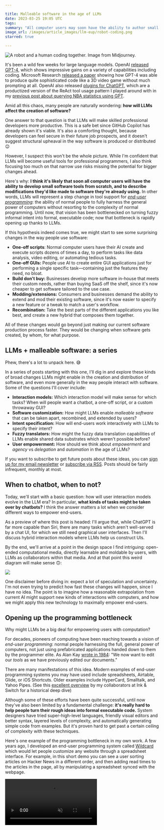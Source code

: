 ```yaml
---

title: Malleable software in the age of LLMs
date: 2023-03-25 19:05 UTC
tags:
summary: "All computer users may soon have the ability to author small bits of code. What structural changes does this imply for the production and distribution of software?"
image_url: /images/article_images/llm-eup/robot-coding.png
starred: true

---
```


![A robot and a human coding together. Image from Midjourney.](/images/article_images/llm-eup/robot-coding.png)

It's been a wild few weeks for large language models. OpenAI [released GPT-4](https://cdn.openai.com/papers/gpt-4.pdf), which shows impressive gains on a variety of capabilities including coding. Microsoft Research [released a paper](https://www.microsoft.com/en-us/research/publication/sparks-of-artificial-general-intelligence-early-experiments-with-gpt-4/) showing how GPT-4 was able to produce quite sophisticated code like a 3D video game without much prompting at all. OpenAI also released [plugins for ChatGPT](https://openai.com/blog/chatgpt-plugins), which are a productized version of the ReAct tool usage pattern I played around with in my [previous post about querying NBA statistics using GPT](https://www.geoffreylitt.com/2023/01/29/fun-with-compositional-llms-querying-basketball-stats-with-gpt-3-statmuse-langchain.html).

Amid all this chaos, many people are naturally wondering: **how will LLMs affect the creation of software?**

One answer to that question is that LLMs will make skilled professional developers more productive. This is a safe bet since GitHub Copilot has already shown it's viable. It's also a comforting thought, because developers can feel secure in their future job prospects, and it doesn't suggest structural upheaval in the way software is produced or distributed 😉

However, I suspect this won't be the whole picture. While I'm confident that LLMs will become useful tools for professional programmers, I also think focusing too much on that narrow use risks missing the potential for bigger changes ahead.

Here's why: **I think it's likely that soon all computer users will have the ability to develop small software tools from scratch, and to describe modifications they'd like made to software they're already using.** In other words, LLMs will represent a step change in tool support for [*end-user programming*](https://www.inkandswitch.com/end-user-programming/): the ability of normal people to fully harness the  general power of computers without resorting to the complexity of normal programming. Until now, that vision has been bottlenecked on turning fuzzy informal intent into formal, executable code; now that bottleneck is rapidly opening up thanks to LLMs.

If this hypothesis indeed comes true, we might start to see some surprising changes in the way people use software:

- **One-off scripts**: Normal computer users have their AI create and execute scripts dozens of times a day, to perform tasks like data analysis, video editing, or automating tedious tasks.
- **One-off GUIs:** People use AI to create entire GUI applications just for performing a single specific task—containing just the features they need, no bloat.
- **Build don't buy:** Businesses develop more software in-house that meets their custom needs, rather than buying SaaS off the shelf, since it's now cheaper to get software tailored to the use case.
- **Modding/extensions:** Consumers and businesses demand the ability to extend and mod their existing software, since it's now easier to specify a new feature or a tweak to match a user's workflow.
- **Recombination:** Take the best parts of the different applications you like best, and create a new hybrid that composes them together.

All of these changes would go beyond just making our current software production process faster. They would be changing when software gets created, by whom, for what purpose.

## LLMs + malleable software: a series

Phew, there's a lot to unpack here. 😅

In a series of posts starting with this one, I'll dig in and explore these kinds of broad changes LLMs might enable in the creation and distribution of software, and even more generally in the way people interact with software. Some of the questions I'll cover include:

- **Interaction models:** Which interaction model will make sense for which tasks? When will people want a chatbot, a one-off script, or a custom throwaway GUI?
- **Software customization:** How might LLMs enable *malleable software* that can be taken apart, recombined, and extended by users?
- **Intent specification:** How will end-users work interactively with LLMs to specify their intent?
- **Fuzzy translators:** How might the fuzzy data translation capabilities of LLMs enable shared data substrates which weren't possible before?
- **User empowerment:** How should we think about *empowerment* and *agency* vs *delegation* and *automation* in the age of LLMs?

If you want to subscribe to get future posts about these ideas, you can [sign up for my email newsletter](https://buttondown.email/geoffreylitt) or [subscribe via RSS](/feed.xml). Posts should be fairly infrequent, monthly at most.

## When to chatbot, when to not?

Today, we'll start with a basic question: how will user interaction models evolve in the LLM era? In particular, **what kinds of tasks might be taken over by chatbots?**  I think the answer matters a lot when we consider different ways to empower end-users.

As a preview of where this post is headed: I'll argue that, while ChatGPT is far more capable than Siri, there are many tasks which aren't well-served by a chat UI, for which we still need graphical user interfaces. Then I'll discuss hybrid interaction models where LLMs help us construct UIs.

By the end, we'll arrive at a point in the design space I find intriguing: open-ended computational media, directly learnable and moldable by users, with LLMs as collaborators within that media. And at that point this weird diagram will make sense 🙃:

![](/images/article_images/llm-eup/medium-local-llm-devs.png)

One disclaimer before diving in: expect a lot of speculation and uncertainty. I'm not even trying to predict how fast these changes will happen, since I have no idea. The point is to imagine how a reasonable extrapolation from current AI might support new kinds of interactions with computers, and how we might apply this new technology to maximally empower end-users.

## Opening up the programming bottleneck

Why might LLMs be a big deal for empowering users with computation?

For decades, pioneers of computing have been reaching towards a vision of *end-user programming*: normal people harnessing the full, general power of computers, not just using prefabricated applications handed down to them by the programmer elite. As Alan Kay [wrote in 1984](http://worrydream.com/refs/Kay%20-%20Opening%20the%20Hood%20of%20a%20Word%20Processor.pdf): "We now want to edit our _tools_ as we have previously edited our documents."

There are many manifestations of this idea. Modern examples of end-user programming systems you may have used include spreadsheets, Airtable, Glide, or iOS Shortcuts. Older examples include HyperCard, Smalltalk, and Yahoo Pipes. (See this [excellent overview](https://www.inkandswitch.com/end-user-programming/) by my collaborators at Ink & Switch for a historical deep dive)

Although some of these efforts have been quite successful, until now they've also been limited by a fundamental challenge: **it's really hard to help people turn their rough ideas into formal executable code.** System designers have tried super-high-level languages, friendly visual editors and better syntax, layered levels of complexity, and automatically generating simple code from examples. But it's proven hard to get past a certain ceiling of complexity with these techniques.

Here's one example of the programming bottleneck in my own work. A few years ago, I developed an end-user programming system called [Wildcard](https://www.geoffreylitt.com/wildcard/) which would let people customize any website through a spreadsheet interface. For example, in this short demo you can see a user sorting articles on Hacker News in a different order, and then adding read times to the articles in the page, all by manipulating a spreadsheet synced with the webpage.

<video src="/images/article_images/llm-eup/wildcard.mp4#t=0.1" controls="controls" preload="auto" muted="muted" data-video="0" />

Neat demo, right?

But if you look closely, there are two slightly awkward programming bottlenecks in this system. First, the user needs to be able to write small spreadsheet formulas to express computations. This is a lot easier than learning a full-fledged programming language, but it's still a barrier to initial usage. Second, behind the scenes, Wildcard requires site-specific scraping code (excerpt shown below) to connect the spreadsheet to the website. In theory these adapters could be written and maintained by developers and shared among a community of end-users, but that's a lot of work.

![](/images/article_images/llm-eup/hacker-news.png)

**Now, with LLMs, these kinds of programming bottlenecks are less of a limiting factor.** Turning a natural language specification into web scraping code or a little spreadsheet formula is exactly the kind of code synthesis that current LLMs can already achieve. We could imagine having the LLM help with scraping code and generating formulas, making it possible to achieve the demo above without anyone writing manual code. When I made Wildcard, this kind of program synthesis was just a fantasy, and now it's rapidly becoming a reality.

This example also suggests a deeper question, though. If we have LLMs that can modify a website for us, why bother with the Wildcard UI at all? Couldn't we just ask ChatGPT to re-sort the website for us and add read times?

I don't think the answer is that clear cut. There's a lot of value to seeing the spreadsheet as an alternate view of the underlying data of the website, which we can directly look at and manipulate. Clicking around in a table and sorting by column headers feels good, and is faster than typing "sort by column X". Having spreadsheet formulas that the user can directly see and edit gives them more control.

The basic point here is that **user interfaces still matter.** We can imagine specific, targeted roles for LLMs that help empower users to customize and build software, without carelessly throwing decades of interaction design out the window.

Next we'll dive deeper into this question of user interfaces vs. chatbots. But first let's briefly go on a tangent and ask: can GPT really code?

## Cmon, can it really code though?

How good is GPT-4's coding ability today? It's hard to summarize in general terms. The best way to understand the current capabilities is to see many positive and negative examples to develop some fuzzy intuition, and ideally to try it yourself.

It's not hard to find impressive examples. Personally, I've had success using GPT-4 to write one-off Python code for data processing, and I watched my wife use ChatGPT to write some Python code for scraping data from a website. A [recent paper](https://arxiv.org/abs/2303.12712) from Microsoft Research found GPT-4 could generate a sophisticated 3D game running in the browser, with a zero-shot prompt (shown below).

![](/images/article_images/llm-eup/3d-game.png)

It's also not hard to find failures. In my experience, GPT-4 still gets confused when solving relatively simple algorithms problems. I tried to use it the other day to make a React application for performing some simple video editing tasks, and it got 90% of the way there but couldn't get some dragging/resizing interactions quite right. It's very far from perfect. In general, GPT-4 feels like a junior developer who is very fast  at typing and knows about a lot of libraries, but is careless and easily confused.

Depending on your perspective, this summary might seem miraculous or underwhelming. If you're skeptical, I want to point out a couple reasons for optimism which weren't immediately obvious to me.

First, **iteration is a natural part of the process with LLMs**. When the code doesn't work the first time, you can simply paste in the error message you got, or describe the unexpected behavior, and GPT will adjust. For one example, see this [Twitter thread](https://twitter.com/ammaar/status/1637592014446551040) where a designer (who can't write game code) creates a video game over many iterations. There were also some examples of iterating with error messages in the [GPT-4 developer livestream](https://www.youtube.com/watch?v=outcGtbnMuQ). When you think about it, this mirrors the way humans write code; it doesn't always work on the first try.

A joke that comes up often among AI-skeptical programmers goes something like this: "Great, now no one will have to write code, they'll only have to write exact, precise specifications of computer behavior..." (implied: oh wait, that is code!) I suspect we'll look back on this view as short-sighted. LLMs can iteratively work with users and ask them questions to develop their specifications, and can also fill in underspecified details using common sense. This doesn't mean those are trivial challenges, but I expect to see progress on those fronts. I've already had success prompting GPT-4 to ask me clarifying questions about my specifications.

Another important point: **GPT-4 seems to be a *lot* better than GPT-3 at coding**, per the MSR paper and my own limited experiments. The trend line is steep. If we're not plateauing yet, then it's very plausible that the next generation of models will be significantly better once again.

Coding difficulty varies by context, and we might expect to see differences between professional software engineering and end-user programming. On the one hand, one might expect end-user programming to be easier than professional coding, because lots of tasks can be achieved with simple coding that mostly involves gluing together libraries, and doesn't require novel algorithmic innovation.

On the other hand, **failures are more consequential when a novice end-user is driving the process than when a skilled programmer is wielding control**. The skilled programmer can laugh off the LLM's silly suggestion, write their own code, or apply their own skill to work with the LLM to debug. An end-user is more likely to get confused or not even notice problems in the first place. These are real problems, but I don't think they're intractable. End-users already write messy buggy spreadsheet programs all the time, and yet we somehow muddle through—even if that seems offensive or perhaps even immoral to a correctness-minded professional software developer.

## Chat is an essentially limited interaction

Now, with those preliminaries out of the way, let's move on to the main topic of this post: how will interaction models evolve in this new age of computing? We'll start by assessing chat as an interaction mode. Is the future of computing just talking to our computers in natural language?

To think clearly about this question, I think it's important to notice that chatbots are frustrating for two distinct reasons. First, it's annoying when the chatbot is narrow in its capabilities (looking at you Siri) and can't do the thing you want it to do. But more fundamentally than that, **chat is an essentially limited interaction mode, regardless of the quality of the bot.**

To show why, let's pick on a specific example: this tweet from OpenAI's Greg Brockman during the ChatGPT Plugins launch this week, where he uses ChatGPT to trim the first 5 seconds of a video using natural language:

<blockquote class="twitter-tweet"><p lang="en" dir="ltr">Plugins for processing a video clip, no ffmpeg wizardry required. Actual use-case from today&#39;s launch. <a href="https://t.co/Q3r2Z8fRS5">pic.twitter.com/Q3r2Z8fRS5</a></p>&mdash; Greg Brockman (@gdb) <a href="https://twitter.com/gdb/status/1638971232443076609?ref_src=twsrc%5Etfw">March 23, 2023</a></blockquote> <script async src="https://platform.twitter.com/widgets.js" charset="utf-8"></script>

On the one hand, this is an extremely impressive demo for anyone who knows how computers work, and I'm excited about all the possibilities it implies.

And yet... in another sense, **this is also a silly demo, because we already have direct manipulation user interfaces for trimming videos**, with rich interactive feedback. For example, consider the iPhone UI for trimming videos, which offers rich feedback and fine control over exactly where to trim. This is much better than going back and forth over chat saying "actually trim just 4.8 seconds please"!

![](/images/article_images/llm-eup/iphone-trim.jpeg)

Now, I get that the point of Greg's demo wasn't just to trim a video, it was to gesture at an expanse of possibilities. But there's still something important to notice here: a chat interface is not only quite slow and imprecise, but also requires conscious awareness of your thought process.

When we use a good tool—a hammer, a paintbrush, a pair of skis, or a car steering wheel—we become one with the tool in a subconscious way. We can enter a flow state, apply muscle memory, achieve fine control, and maybe even produce creative or artistic output. **Chat will never feel like driving a car, no matter how good the bot is.** In their 1986 book Understanding Computers and Cognition, Terry Winograd and Fernando Flores elaborate on this point:

> In driving a car, the control interaction is normally transparent. You do not think "How far should I turn the steering wheel to go around that curve?" In fact, you are not even aware (unless something intrudes) of using a steering wheel...The long evolution of the design of automobiles has led to this readiness-to-hand. It is not achieved by having a car communicate like a person, but by providing the right coupling between the driver and action in the relevant domain (motion down the road).

## Consultants vs apps

Let's zoom out a bit on this question of chat vs direct manipulation. One way to think about it is to reflect on what it's like to interact with a team of human consultants over Slack, vs. just using an app to get the job done. Then we'll see how LLMs might play in to that picture.

So, imagine you want to get some metrics about your business, maybe a sales forecast for next quarter. How do you do it?

One approach is to ask your skilled team of business analysts. You can send them a message asking your question. It probably takes hours to get a response because they're busy, and it's expensive because you're paying for people's time. Seems like overkill for a simple task, but the key benefit is _flexibility_: you're hoping that the consultants have a broad, general intelligence and can perform lots of different tasks that you ask of them.

![](/images/article_images/llm-eup/consultant.png)

In contrast, another option is to use a self-serve analytics platform where you can click around in some dashboards. When this works, it's way faster and cheaper than bothering the analysts. The dashboards offer you powerful direct manipulation interactions like sorting, filtering, and zooming. You can quickly think through the problem yourself.

So what's the downside? **Using the app is *less flexible* than working with the bespoke consultants.** The moment you want to perform a task which this analytics platform doesn't support, you're stuck asking for help or switching to a different tool. You can try sending an email to the developers of the analysis platform, but usually nothing will come of it. You don't have a meaningful feedback loop with the developers; you're left wishing software were more flexible.

![](/images/article_images/llm-eup/app.png)

Now with that baseline comparison established, let's imagine how LLMs might fit in.

Assume that we could replace our human analyst team with ChatGPT for the tasks we have in mind, while preserving the same degree of flexibility. (This isn't true of today's models, but will become increasingly true to some approximation.) How would that change the picture? Well, for one thing, the LLM is a lot cheaper to run than the humans. It's also a lot faster at responding since it's not busy taking a coffee break. These are major advantages. But still, dialogue back and forth with it takes seconds, if not minutes, of conscious thought—much slower than feedback loops you have with a GUI or a steering wheel.

![](/images/article_images/llm-eup/llm-consultant.png)

Next, consider LLMs applied to the app model. **What if we started with an interactive analytics application, but this time we had a team of LLM developers at our disposal?** As a start, we could ask the LLM questions about how to use the application, which could be easier than reading documentation.

But more profoundly than that, the LLM developers could go beyond that and _update_ the application. When we give feedback about adding a new feature, our request wouldn't get lost in an infinite queue. They would respond immediately, and we'd have some back and forth to get the feature implemented. Of course, the new functionality doesn't need to be shipped to everyone; it can just be enabled for our team. This is economically viable now because we're not relying on a centralized team of human developers to make the change.

![](/images/article_images/llm-eup/llm-app.png)

Note that this is just a rough vision at this point. We're missing a lot of details about how this model might be made real. A lot of the specifics of how software is built today make these kinds of on-the-fly customizations quite challenging.

The important thing, though, is that we've now established two loops in the interaction. On the inner loop, we can become one with the tool, using fast direct manipulation interfaces. On the outer loop, when we hit limits of the existing application, we can consciously offer feedback to the LLM developers and get new features built. This preserves the benefits of UIs, while adding more flexibility.

## From apps to computational media

Does this double interaction loop remind you of anything?

Think about how a spreadsheet works. If you have a financial model in a spreadsheet, you can try changing a number in a cell to assess a scenario—this is the inner loop of direct manipulation at work.

But, you can also edit the formulas! **A spreadsheet isn't just an "app" focused on a specific task; it's closer to a general computational medium** which lets you flexibly express many kinds of tasks. The "platform developers"—the creators of the spreadsheet—have given you a set of general primitives that can be used to make many tools.

We might draw the double loop of the spreadsheet interaction like this. You can edit numbers in the spreadsheet, but you can also edit formulas, which _edits the tool_:

![](/images/article_images/llm-eup/medium.png)

So far, I've labeled the spreadsheet in the above diagram as "kinda" flexible. Why? Well, when any individual user is working with a spreadsheet, it's easy for them to hit the limits of their knowledge. In real life, spreadsheets are actually way more flexible than this. The reason is that this diagram is missing a critical component of spreadsheet usage: _collaboration_.

## Collaboration with local developers

Most teams have a mix of domain experts and technical experts, who work together to put together a spreadsheet. And, importantly, the people building a spreadsheet together have a _very different relationship_ than a typical "developer" and "end-user". Bonnie Nardi and James Miller explain in their [1990 paper on collaborative spreadsheet development](https://www.lri.fr/~mbl/Stanford/CS477/papers/Nardi-Twinkling-IJMMS.pdf), imagining Betty, a CFO who knows finance, and Buzz, an expert in programming spreadsheets:

> Betty and Buzz seem to be the stereotypical end-user/developer pair, and it is easy to imagine their development of a spreadsheet to be equally stereotypical: Betty specifies what the spreadsheet should do based on her knowledge of the domain, and Buzz implements it.
>
> This is not the case. Their cooperative spreadsheet development departs from this scenario in two important ways:
>
>	(1) **Betty constructs her basic spreadsheets without assistance from Buzz.** She programs the parameters, data values and formulas into her models. In addition, Betty is completely responsible for the design and implementation of the user interface. She makes effective use of color, shading, fonts, outlines, and blank cells to structure and highlight the information in her spreadsheets.
>
> (2) When Buzz helps Betty with a complex part of the spreadsheet such as graphing or a complex formula, **his work is expressed in terms of Betty's original work.** He adds small, more advanced pieces of code to Betty's basic spreadsheet; Betty is the main developer and he plays an adjunct role as consultant.
>
> This is an important shift in the responsibility of system design and implementation. Non-programmers can be responsible for most of the development of a spreadsheet, implementing large applications that they would not undertake if they had to use conventional programming techniques. Non-programmers may never learn to program recursive functions and nested loops, but they can be extremely productive with spreadsheets. Because less experienced spreadsheet users become engaged and involved with their spreadsheets, they are motivated to reach out to more experienced users when they find themselves approaching the limits of their understanding of, or interest in, more sophisticated programming techniques.

So, a more accurate diagram of spreadsheet usage includes "local developers" like Buzz, who provide another outer layer of iteration, where the user can get help molding their tools. Because they're on the same team as the user, it's a lot easier to get help than appealing to third-party application or platform developers. And most importantly, over time, the user naturally learns to use more features of spreadsheets on their own, since they're involved in the development process.

![](/images/article_images/llm-eup/medium-local-devs.png)

In general, the local developer makes the spreadsheet more flexible, although they also introduce cost, because now you have a human technical expert in the mix. What if you don't have a local spreadsheet expert handy, perhaps because you can't afford to hire that person? Then you're back to doing web searches for complex spreadsheet programming...

In those cases, **what if you had an LLM play the role of the local developer?** That is, the user mainly drives the creation of the spreadsheet, but asks for technical help with some of the formulas when needed? The LLM wouldn't just create an entire solution, it would also *teach the user* how to create the solution themselves next time.

![](/images/article_images/llm-eup/medium-local-llm-devs.png)

This picture shows a world that I find pretty compelling. There's an inner interaction loop that takes advantage of the full power of direct manipulation. There's an outer loop where the user can also more deeply edit their tools within an open-ended medium. They can get AI support for making tool edits, and grow their own capacity to work in the medium. Over time, they can learn things like the basics of formulas, or how a `VLOOKUP` works. This structural knowledge helps the user think of possible use cases for the tool, and also helps them audit the output from the LLMs.

In a ChatGPT world, the user is left entirely dependent on the AI, without any understanding of its inner mechanism. In a computational medium with AI as assistant, the user's reliance on the AI gently _decreases_ over time as they become more comfortable in the medium.

If you like this diagram too, then it suggests an interesting opportunity. Until now, the design of open-ended computational media has been restricted by the programming bottleneck problem. LLMs seem to offer a promising way to more flexibly turn natural language into code, which then raises the question: _what kinds of powerful computational media might be a good fit for this new situation?_

## Demos of on-the-fly UI

*Update 3/31: In the days after I originally posted this essay, I found a few neat demos on Twitter from people exploring ideas in this space; I've added them here.*

OK, enough diagrams, what might on-the-fly UI generation actually feel like to use?

Here's Sean Grove demonstrating on-the-fly generation of an interactive table view, a map view with a lat/long output, and a simple video editing UI:

<blockquote class="twitter-tweet"><p lang="en" dir="ltr">🚀Future of UI dev🔮:<br>~10% fixed UIs built by hand like today<br>~40% replaced by conversational UIs<br>~50% long-tail, on-the-fly UIs generated for specific tasks, used once, then vanish<br><br>Combined with ChatGPT plugins to read/write from the world 🤯<a href="https://t.co/mIFrCyzW8N">https://t.co/mIFrCyzW8N</a></p>&mdash; Sean Grove (@sgrove) <a href="https://twitter.com/sgrove/status/1640417065650778113?ref_src=twsrc%5Etfw">March 27, 2023</a></blockquote> <script async src="https://platform.twitter.com/widgets.js" charset="utf-8"></script>

And here's Vasek Mlejnsky showing an IDE that can create a form for submitting server requests:

<blockquote class="twitter-tweet"><p lang="en" dir="ltr">I present to you: <br>GPT-4 powered IDE that creates UI on demand so it fits your exact development needs.<br><br>Need UI for making server requests? No problem. Just ask for it. <a href="https://t.co/2oDKTuWM0e">pic.twitter.com/2oDKTuWM0e</a></p>&mdash; Vasek Mlejnsky (@mlejva) <a href="https://twitter.com/mlejva/status/1641151421830529042?ref_src=twsrc%5Etfw">March 29, 2023</a></blockquote> <script async src="https://platform.twitter.com/widgets.js" charset="utf-8"></script>

Finally, here's a little video mockup I made of GPT answering a question by returning an interactive spreadsheet. Note how I can tweak numbers and get immediate feedback. I can also inspect the underlying formulas and ask the model to explain them to me to level up my spreadsheet knowledge. (GPT actually did generate this spreadsheet data, I just copied the raw data into Excel to demonstrate the interactive element.)

<blockquote class="twitter-tweet"><p lang="en" dir="ltr">what if a chat produced a spreadsheet as the answer, so you could instantly tweak numbers and see the result? <a href="https://t.co/FNKz0kLH7L">pic.twitter.com/FNKz0kLH7L</a></p>&mdash; Geoffrey Litt (@geoffreylitt) <a href="https://twitter.com/geoffreylitt/status/1641134578222891029?ref_src=twsrc%5Etfw">March 29, 2023</a></blockquote> <script async src="https://platform.twitter.com/widgets.js" charset="utf-8"></script>

I think these demos nicely illustrate the general promise of on-the-fly UI, but there's still a ton of work ahead. One particular challenge: interesting UIs usually can't be generated in a single shot; there has to be an iterative process with the user. In my experience, that iteration process can still often be very rough at the moment.

##  Next time: extensible software

That's it for now. There are a lot of questions in the space that we still haven't covered.

Next time I plan to discuss the architectural foundations required to make GUI applications extensible and composable by people using LLMs.

If you're interested in that, you can [sign up for my email newsletter](https://buttondown.email/geoffreylitt) or [subscribe via RSS](/feed.xml).


## Related reading

**Quick reads:**

- [LLM Powered Assistants for Complex Interfaces](https://nickarner.com/notes/llm-powered-assistants-for-complex-interfaces-february-26-2023/) by Nick Arner
- ["The fact that they generate text is not the point"](https://stream.thesephist.com/updates/1668617521) by @thesephist
- ["GPT-3 as a universal coupling"](https://interconnected.org/home/2023/02/07/braggoscope) by Matt Webb
- ["tools vs machines"](https://www.geoffreylitt.com/2022/11/23/dynamic-documents.html#tools-vs-machines) and ["interpreter vs compiler"](https://www.geoffreylitt.com/2022/11/23/dynamic-documents.html#interpreter-vs-compiler)

**Deep, deep dives:**

[Designing and Programming Malleable Software](https://tcher.tech/publications/PhilipTchernavskij_PhDThesis.pdf): Philip Tchernavskij's 2019 PhD thesis, which coined the term Malleable Software, and brilliantly motivates and defines the problem. "Malleable software aims to increase the power of existing adaptation behaviors by allowing users to pull apart and re-combine their interfaces at the granularity of individual UI elements"

[The State of the Art in End-User Software Engineering](https://web.media.mit.edu/~lieber/Publications/End-User-Software-Engineering.pdf): an academic paper from 2011 that illustrates many of the challenges ahead for supporting normal people in building software. "Although these end-user programmers may not have the same goals as professional developers, they do face many of the same software engineering challenges, including understanding their requirements, as well as making decisions about design, reuse, integration, testing, and debugging."

The [Malleable Systems Catalog](https://malleable.systems/catalog/), a list of projects exploring user-editable software, curated by J. Ryan Stinnett and co.